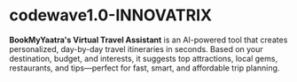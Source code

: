 # codewave1.0-INNOVATRIX
**BookMyYaatra's Virtual Travel Assistant** is an AI-powered tool that creates personalized, day-by-day travel itineraries in seconds. Based on your destination, budget, and interests, it suggests top attractions, local gems, restaurants, and tips—perfect for fast, smart, and affordable trip planning.
